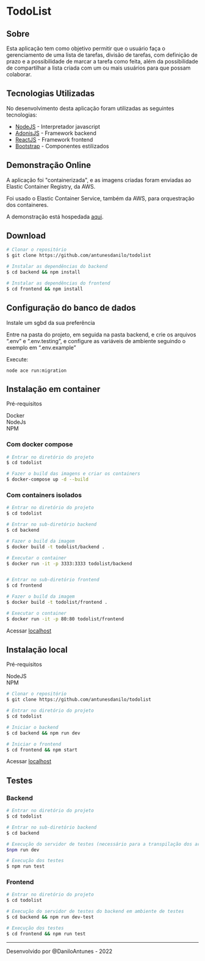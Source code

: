 # TodoList

## Sobre

Esta aplicação tem como objetivo permitir que o usuário faça o gerenciamento de uma lista de tarefas, divisão de tarefas, com definição de prazo e a possibilidade de marcar a tarefa como feita, além da possibilidade de compartilhar a lista criada com um ou mais usuários para que possam colaborar.

## Tecnologias Utilizadas

No desenvolvimento desta aplicação foram utilizadas as seguintes tecnologias:

- <a href="https://nodejs.org" target="_blank">NodeJS</a> - Interpretador javascript
- <a href="https://adonisjs.com" target="_blank">AdonisJS</a> - Framework backend
- <a href="https://pt-br.reactjs.org" target="_blank">ReactJS</a> - Framework frontend
- <a href="https://getbootstrap.com" target="_blank">Bootstrap</a> - Componentes estilizados

## Demonstração Online

A aplicação foi "containerizada", e as imagens criadas foram enviadas ao Elastic Container Registry, da AWS.

Foi usado o Elastic Container Service, também da AWS, para orquestração dos containeres.

A demonstração está  hospedada <a href="http://todolist.daniloantunes.dev.br" target="_blank">aqui</a>.

## Download

```bash
# Clonar o repositório
$ git clone https://github.com/antunesdanilo/todolist

# Instalar as dependências do backend
$ cd backend && npm install

# Instalar as dependências do frontend
$ cd frontend && npm install
```

## Configuração do banco de dados

Instale um sgbd da sua preferência

Entre na pasta do projeto, em seguida na pasta backend, e crie os arquivos “.env” e “.env.testing”, e configure as variáveis de ambiente seguindo o exemplo em “.env.example”

Execute:
```
node ace run:migration
```


## Instalação em container

Pré-requisitos

Docker<br/>
NodeJs<br/>
NPM

### Com docker compose

```bash
# Entrar no diretório do projeto
$ cd todolist

# Fazer o build das imagens e criar os containers
$ docker-compose up -d --build
```

### Com containers isolados

```bash
# Entrar no diretório do projeto
$ cd todolist

# Entrar no sub-diretório backend
$ cd backend

# Fazer o build da imagem
$ docker build -t todolist/backend .

# Executar o container
$ docker run -it -p 3333:3333 todolist/backend


# Entrar no sub-diretório frontend
$ cd frontend

# Fazer o build da imagem
$ docker build -t todolist/frontend .

# Executar o container
$ docker run -it -p 80:80 todolist/frontend
```

Acessar <a href="http://localhost" target="_blank">localhost</a>

## Instalação local

Pré-requisitos

NodeJS<br/>
NPM

```bash
# Clonar o repositório
$ git clone https://github.com/antunesdanilo/todolist

# Entrar no diretório do projeto
$ cd todolist

# Iniciar o backend
$ cd backend && npm run dev

# Iniciar o frontend
$ cd frontend && npm start
```

Acessar <a href="http://localhost" target="_blank">localhost</a>

## Testes

### Backend

```bash
# Entrar no diretório do projeto
$ cd todolist

# Entrar no sub-diretório backend
$ cd backend

# Execução do servidor de testes (necessário para a transpilação dos arquivos ts em js)
$npm run dev

# Execução dos testes
$ npm run test
```

### Frontend

```bash
# Entrar no diretório do projeto
$ cd todolist

# Execução do servidor de testes do backend em ambiente de testes
$ cd backend && npm run dev-test

# Execução dos testes
$ cd frontend && npm run test
```

---
Desenvolvido por @DaniloAntunes - 2022

